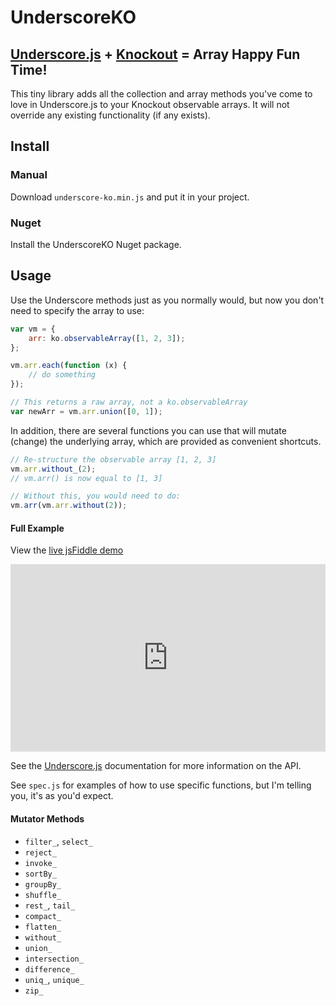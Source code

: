# UnderscoreKO #

## [Underscore.js](http://documentcloud.github.com/underscore/) + [Knockout](http://knockoutjs.com) = Array Happy Fun Time! ##

This tiny library adds all the collection and array methods you've come to love in Underscore.js to your Knockout observable arrays. It will not override any existing functionality (if any exists).

## Install ##

### Manual ###

Download `underscore-ko.min.js` and put it in your project.

### Nuget ###

Install the UnderscoreKO Nuget package.

## Usage ##

Use the Underscore methods just as you normally would, but now you don't need to specify the array to use:

```js
var vm = {
    arr: ko.observableArray([1, 2, 3]);
};

vm.arr.each(function (x) {
    // do something
});

// This returns a raw array, not a ko.observableArray
var newArr = vm.arr.union([0, 1]);
```

In addition, there are several functions you can use that will mutate (change) the underlying array, which are provided as convenient shortcuts.

```js
// Re-structure the observable array [1, 2, 3]
vm.arr.without_(2);
// vm.arr() is now equal to [1, 3]

// Without this, you would need to do:
vm.arr(vm.arr.without(2));
```
#### Full Example ####

View the [live jsFiddle demo](http://jsfiddle.net/kamranayub/exnqe/)

<iframe style="width: 100%; height: 300px" src="http://jsfiddle.net/kamranayub/exnqe/embedded/" allowfullscreen="allowfullscreen" frameborder="0"></iframe>

See the [Underscore.js](http://documentcloud.github.com/underscore/) documentation for more information on the API.

See `spec.js` for examples of how to use specific functions, but I'm telling you, it's as you'd expect.

#### Mutator Methods ####

* `filter_`, `select_`
* `reject_`
* `invoke_`
* `sortBy_`
* `groupBy_`
* `shuffle_`
* `rest_`, `tail_`
* `compact_`
* `flatten_`
* `without_`
* `union_`
* `intersection_`
* `difference_`
* `uniq_`, `unique_`
* `zip_`
